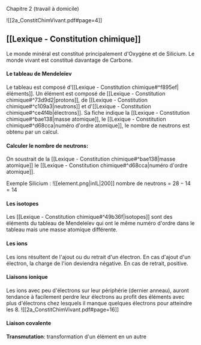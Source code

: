 Chapitre 2 (travail à domicile)


![[2a_ConstitChimVivant.pdf#page=4]]

## [[Lexique - Constitution chimique]]


Le monde minéral est constitué principalement d'Oxygène et de Silicium.
Le monde vivant est constitué davantage de Carbone.

#### Le tableau de Mendeleïev
Le tableau est composé d'[[Lexique - Constitution chimique#^f895ef|éléments]].
Un élément est composé de [[Lexique - Constitution chimique#^73d9d2|protons]], de [[Lexique - Constitution chimique#^c109a3|neutrons]] et d'[[Lexique - Constitution chimique#^ce4f4b|électrons]].
Sa fiche indique la [[Lexique - Constitution chimique#^bae138|masse atomique]], le [[Lexique - Constitution chimique#^d68cca|numéro d'ordre atomique]], le nombre de neutrons est obtenu par un calcul.
#### Calculer le nombre de neutrons:
On soustrait de la [[Lexique - Constitution chimique#^bae138|masse atomique]] le [[Lexique - Constitution chimique#^d68cca|numéro d'ordre atomique]]. 

Exemple Silicium : 
	![[element.png|inlL|200]]
	nombre de neutrons = $28 - 14 = 14$ 

#### Les isotopes
Les [[Lexique - Constitution chimique#^49b36f|isotopes]] sont des éléments du tableau de Mendeleïev qui ont le même numéro d'ordre dans le tableau mais une masse atomique différente.

#### Les ions
Les ions résultent de l'ajout ou du retrait d'un électron. En cas d'ajout d'un électron, la charge de l'ion deviendra négative. En cas de retrait, positive.

#### Liaisons ionique
Les ions avec peu d'électrons sur leur périphérie (dernier anneau), auront tendance à facilement perdre leur électrons au profit des éléments avec plus d'électrons chez lesquels il manque quelques électrons pour atteindre les 8.
![[2a_ConstitChimVivant.pdf#page=16]]


#### Liaison covalente







**Transmutation**: 
	transformation d'un élément en un autre 

